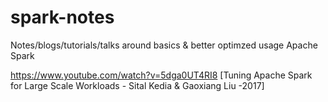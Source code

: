 # spark-notes
Notes/blogs/tutorials/talks around basics &amp; better optimzed usage Apache Spark 

https://www.youtube.com/watch?v=5dga0UT4RI8 [Tuning Apache Spark for Large Scale Workloads - Sital Kedia & Gaoxiang Liu -2017]
